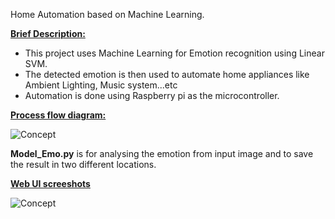 
<h> Home Automation based on Machine Learning. </h>

<b> <u> Brief Description: </u></b>
- This project uses Machine Learning for Emotion recognition using Linear SVM.
- The detected emotion is then used to automate home appliances like Ambient Lighting, Music system...etc
- Automation is done using Raspberry pi as the microcontroller.

<b> <u> Process flow diagram: </u> </b> 

![Concept](https://github.com/johnjaiharjose/HAML/blob/master/blockdiagram.png)



<b>Model_Emo.py</b> is for analysing the emotion from input image and to save the result in two different locations.

<b> <u> Web UI screeshots </u> </b>

![Concept](https://github.com/johnjaiharjose/Home-Automation-using-Machine-Learning---HAMRPI/blob/master/fullui.png)


